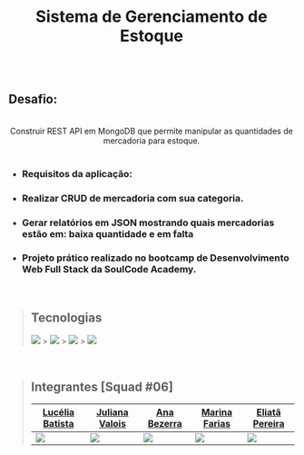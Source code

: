 <div align="center">
<h1>Sistema de Gerenciamento de Estoque</h1>
</div>
<br/>
<br/>

## Desafio:
<br/>
<div align="center">
Construir REST API em MongoDB que permite manipular as quantidades de mercadoria para estoque.
</div>

<br/>

- ### Requisitos da aplicação:
- ### Realizar CRUD de mercadoria com sua categoria.
- ### Gerar relatórios em JSON mostrando quais mercadorias estão em: baixa quantidade e em falta

- ### Projeto prático realizado no bootcamp de Desenvolvimento Web Full Stack da SoulCode Academy.

<br/>

> ## Tecnologias
>
> ![](https://img.shields.io/badge/Node.js-339933?style=for-the-badge&logo=nodedotjs&logoColor=white) > ![](https://img.shields.io/badge/Express.js-000000?style=for-the-badge&logo=express&logoColor=white) > ![](https://img.shields.io/badge/Mongoose.js-f0772b?style=for-the-badge&logo=handlebarsdotjs&logoColor=black) > ![](https://img.shields.io/badge/MongoDB-4EA94B?style=for-the-badge&logo=mongodb&logoColor=white)

<br/>

> ## Integrantes [Squad #06]
>
> | [Lucélia Batista](https://github.com/Luceliabatista)      | [Juliana Valois](https://github.com/JulianaVValois)       | [Ana Bezerra](https://github.com/Anaglebia)               | [Marina Farias](https://github.com/amarinafarias)         | [Eliatã Pereira](https://github.com/TamPereira)                |
> | --------------------------------------------------------- | --------------------------------------------------------- | --------------------------------------------------------- | --------------------------------------------------------- | -------------------------------------------------------------- |
> | ![](https://avatars.githubusercontent.com/u/86496770?v=4) | ![](https://avatars.githubusercontent.com/u/94149414?v=4) | ![](https://avatars.githubusercontent.com/u/53240639?v=4) | ![](https://avatars.githubusercontent.com/u/94215132?v=4) | ![](https://avatars.githubusercontent.com/u/89050340?s=64&v=4) |
